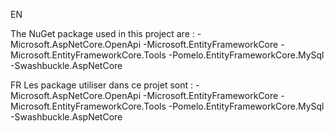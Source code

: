 EN

The NuGet package used in this project are :
-Microsoft.AspNetCore.OpenApi
-Microsoft.EntityFrameworkCore
-Microsoft.EntityFrameworkCore.Tools
-Pomelo.EntityFrameworkCore.MySql
-Swashbuckle.AspNetCore

FR
Les package utiliser dans ce projet sont :
-Microsoft.AspNetCore.OpenApi
-Microsoft.EntityFrameworkCore
-Microsoft.EntityFrameworkCore.Tools
-Pomelo.EntityFrameworkCore.MySql
-Swashbuckle.AspNetCore
